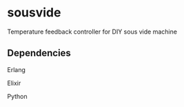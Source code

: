 # sousvide
Temperature feedback controller for DIY sous vide machine

## Dependencies
Erlang

Elixir

Python
